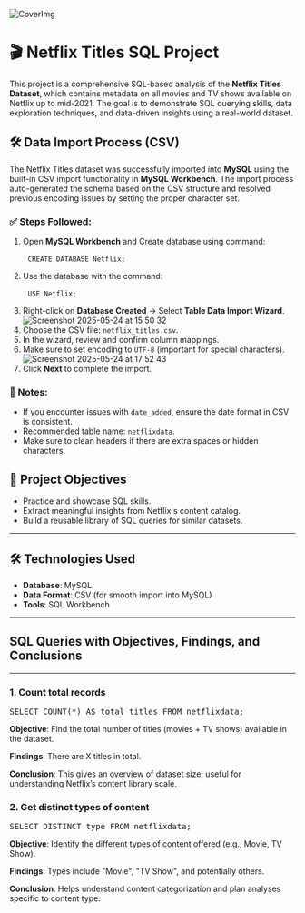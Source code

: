 ![CoverImg](https://github.com/user-attachments/assets/a376ebcd-e26e-44a6-a7fe-76533b7d0070)
# 🎬 Netflix Titles SQL Project
This project is a comprehensive SQL-based analysis of the **Netflix Titles Dataset**, which contains metadata on all movies and TV shows available on Netflix up to mid-2021. The goal is to demonstrate SQL querying skills, data exploration techniques, and data-driven insights using a real-world dataset.

## 🛠 Data Import Process (CSV)
The Netflix Titles dataset was successfully imported into **MySQL** using the built-in CSV import functionality in **MySQL Workbench**. The import process auto-generated the schema based on the CSV structure and resolved previous encoding issues by setting the proper character set.

### ✅ Steps Followed:
1. Open **MySQL Workbench** and Create database using command: <pre> ```CREATE DATABASE Netflix; ``` </pre>
2. Use the database with the command: <pre> ```USE Netflix; ``` </pre>
3. Right-click on **Database Created** → Select **Table Data Import Wizard**.
![Screenshot 2025-05-24 at 15 50 32](https://github.com/user-attachments/assets/9b07f3b9-a168-4667-be36-175cb12df5de)
4. Choose the CSV file: `netflix_titles.csv`.
5. In the wizard, review and confirm column mappings.
6. Make sure to set encoding to `UTF-8` (important for special characters).
![Screenshot 2025-05-24 at 17 52 43](https://github.com/user-attachments/assets/c9d95801-e475-404d-812f-76cd38a34029)
7. Click **Next** to complete the import.

### 📌 Notes:
- If you encounter issues with `date_added`, ensure the date format in CSV is consistent.
- Recommended table name: `netflixdata`.
- Make sure to clean headers if there are extra spaces or hidden characters.
   
## 🧠 Project Objectives
- Practice and showcase SQL skills.
- Extract meaningful insights from Netflix's content catalog.
- Build a reusable library of SQL queries for similar datasets.
---

## 🛠 Technologies Used

- **Database**: MySQL
- **Data Format**: CSV (for smooth import into MySQL)
- **Tools**: SQL Workbench

---
## SQL Queries with Objectives, Findings, and Conclusions
---
### 1. Count total records
<pre>SELECT COUNT(*) AS total_titles FROM netflixdata;</pre>
**Objective**:
Find the total number of titles (movies + TV shows) available in the dataset.

**Findings**:
There are X titles in total.

**Conclusion**:
This gives an overview of dataset size, useful for understanding Netflix’s content library scale.

### 2. Get distinct types of content
<pre>SELECT DISTINCT type FROM netflixdata;</pre>
**Objective**:
Identify the different types of content offered (e.g., Movie, TV Show).

**Findings**:
Types include "Movie", "TV Show", and potentially others.

**Conclusion**:
Helps understand content categorization and plan analyses specific to content type.
